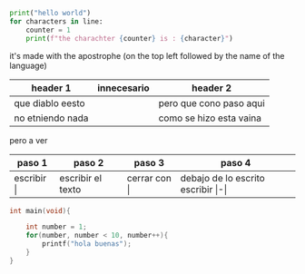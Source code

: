
```python
print("hello world")
for characters in line:
	counter = 1
	print(f"the charachter {counter} is : {character}")
```

it's made with the apostrophe (on the top left followed by the name of the language)

| header 1         | innecesario | header 2                |
| ---------------- | ----------- | ----------------------- |
| que diablo eesto |             | pero que cono paso aqui |
| no etniendo nada |             | como se hizo esta vaina |
pero a ver 

| paso 1      | paso 2            | paso 3        | paso 4                              |
| ----------- | ----------------- | ------------- | ----------------------------------- |
| escribir \| | escribir el texto | cerrar con \| | debajo de lo escrito escribir \|-\| |
```c
int main(void){

	int number = 1;
	for(number, number < 10, number++){
		printf("hola buenas");
	}
}
```

